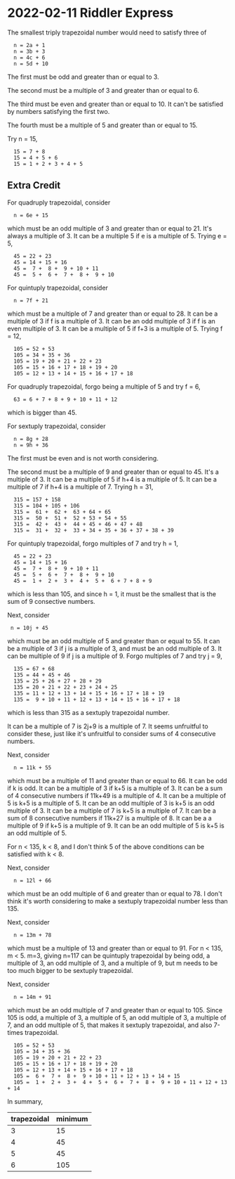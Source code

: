 2022-02-11 Riddler Express
==========================
The smallest triply trapezoidal number would need to satisfy three of
```
  n = 2a + 1
  n = 3b + 3
  n = 4c + 6
  n = 5d + 10
```
The first must be odd and greater than or equal to 3.

The second must be a multiple of 3 and greater than or equal to 6.

The third must be even and greater than or equal to 10.  It can't be satisfied
by numbers satisfying the first two.

The fourth must be a multiple of 5 and greater than or equal to 15.

Try n = 15,
```
  15 = 7 + 8
  15 = 4 + 5 + 6
  15 = 1 + 2 + 3 + 4 + 5
```

Extra Credit
------------
For quadruply trapezoidal, consider
```
  n = 6e + 15
```
which must be an odd multiple of 3 and greater than or equal to 21.  It's
always a multiple of 3.  It can be a multiple 5 if e is a multiple of 5.
Trying e = 5,
```
  45 = 22 + 23
  45 = 14 + 15 + 16
  45 =  7 +  8 +  9 + 10 + 11
  45 =  5 +  6 +  7 +  8 +  9 + 10
```

For quintuply trapezoidal, consider
```
  n = 7f + 21
```
which must be a multiple of 7 and greater than or equal to 28.  It can be a
multiple of 3 if f is a multiple of 3.  It can be an odd multiple of 3 if f
is an even multiple of 3.  It can be a multiple of 5 if f+3 is a multiple
of 5.  Trying f = 12,
```
  105 = 52 + 53
  105 = 34 + 35 + 36
  105 = 19 + 20 + 21 + 22 + 23
  105 = 15 + 16 + 17 + 18 + 19 + 20
  105 = 12 + 13 + 14 + 15 + 16 + 17 + 18
```
For quadruply trapezoidal, forgo being a multiple of 5 and try f = 6,
```
  63 = 6 + 7 + 8 + 9 + 10 + 11 + 12
```
which is bigger than 45.

For sextuply trapezoidal, consider
```
  n = 8g + 28
  n = 9h + 36
```
The first must be even and is not worth considering.

The second must be a multiple of 9 and greater than or equal to 45.
It's a multiple of 3.  It can be a
multiple of 5 if h+4 is a multiple of 5.  It can be a multiple of 7 if
h+4 is a multiple of 7.  Trying h = 31,
```
  315 = 157 + 158
  315 = 104 + 105 + 106
  315 =  61 +  62 +  63 + 64 + 65
  315 =  50 +  51 +  52 + 53 + 54 + 55
  315 =  42 +  43 +  44 + 45 + 46 + 47 + 48
  315 =  31 +  32 +  33 + 34 + 35 + 36 + 37 + 38 + 39
```
For quintuply trapezoidal, forgo multiples of 7 and try h = 1,
```
  45 = 22 + 23
  45 = 14 + 15 + 16
  45 =  7 +  8 +  9 + 10 + 11
  45 =  5 +  6 +  7 +  8 +  9 + 10
  45 =  1 +  2 +  3 +  4 +  5 +  6 + 7 + 8 + 9
```
which is less than 105, and since h = 1, it must be the smallest that
is the sum of 9 consective numbers.

Next, consider
```
 n = 10j + 45
```
which must be an odd multiple of 5 and greater than or equal to 55.
It can be a multiple of 3 if j is a multiple of 3, and must be an odd
multiple of 3.  It can be multiple of 9 if j is a multiple of 9.  Forgo
multiples of 7 and try j = 9,
```
  135 = 67 + 68
  135 = 44 + 45 + 46
  135 = 25 + 26 + 27 + 28 + 29
  135 = 20 + 21 + 22 + 23 + 24 + 25
  135 = 11 + 12 + 13 + 14 + 15 + 16 + 17 + 18 + 19
  135 =  9 + 10 + 11 + 12 + 13 + 14 + 15 + 16 + 17 + 18
```
which is less than 315 as a sextuply trapezoidal number.

It can be a multiple of 7 is 2j+9 is a multiple of 7.  It seems
unfruitful to consider these, just like it's unfruitful to consider
sums of 4 consecutive numbers.

Next, consider
```
  n = 11k + 55
```
which must be a multiple of 11 and greater than or equal to 66.  It can be
odd if k is odd.  It can be a multiple of 3 if k+5 is a multiple of 3.  It
can be a sum of 4 consecutive numbers if 11k+49 is a multiple of 4.  It
can be a multiple of 5 is k+5 is a multiple of 5.  It can be an odd multiple
of 3 is k+5 is an odd multiple of 3.  It can be a multiple of 7 is k+5 is
a multiple of 7.  It can be a sum of 8 consecutive numbers if 11k+27 is a
multiple of 8.  It can be a a multiple of 9 if k+5 is a multiple of 9.  It
can be an odd multiple of 5 is k+5 is an odd multiple of 5.

For n < 135, k < 8, and I don't think 5 of the above conditions can be
satisfied with k < 8.

Next, consider
```
  n = 12l + 66
```
which must be an odd multiple of 6 and greater than or equal to 78.  I
don't think it's worth considering to make a sextuply trapezoidal number
less than 135.

Next, consider
```
  n = 13m + 78
```
which must be a multiple of 13 and greater than or equal to 91.  For n < 135,
m < 5.  m=3, giving n=117 can be quintuply trapezoidal by being odd, a multiple
of 3, an odd multiple of 3, and a multiple of 9, but m needs to be too much
bigger to be sextuply trapezoidal.

Next, consider
```
  n = 14m + 91
```
which must be an odd multiple of 7 and greater than or equal to 105.
Since 105 is odd, a multiple of 3, a multiple of 5, an odd multiple of 3,
a multiple of 7, and an odd multiple of 5, that makes it sextuply trapezoidal,
and also 7-times trapezoidal.
```
  105 = 52 + 53
  105 = 34 + 35 + 36
  105 = 19 + 20 + 21 + 22 + 23
  105 = 15 + 16 + 17 + 18 + 19 + 20
  105 = 12 + 13 + 14 + 15 + 16 + 17 + 18
  105 =  6 +  7 +  8 +  9 + 10 + 11 + 12 + 13 + 14 + 15
  105 =  1 +  2 +  3 +  4 +  5 +  6 +  7 +  8 +  9 + 10 + 11 + 12 + 13 + 14
```

In summary,

|trapezoidal|minimum|
|-----------|-------|
|3          | 15    |
|4          | 45    |
|5          | 45    |
|6          | 105   |
